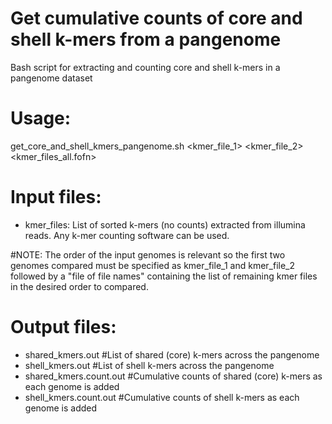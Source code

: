 # Get cumulative counts of core and shell k-mers from a pangenome

Bash script for extracting and counting core and shell k-mers in a pangenome dataset

# Usage:

get_core_and_shell_kmers_pangenome.sh <kmer_file_1> <kmer_file_2> <kmer_files_all.fofn>

# Input files:
- kmer_files: List of sorted k-mers (no counts) extracted from illumina reads. Any k-mer counting software can be used.

#NOTE: The order of the input genomes is relevant so the first two genomes compared must be specified as kmer_file_1 and kmer_file_2 followed by a "file of file names" containing the list of remaining kmer files in the desired order to compared.

# Output files:
- shared_kmers.out #List of shared (core) k-mers across the pangenome
- shell_kmers.out #List of shell k-mers across the pangenome
- shared_kmers.count.out #Cumulative counts of shared (core) k-mers as each genome is added
- shell_kmers.count.out #Cumulative counts of shell k-mers as each genome is added
